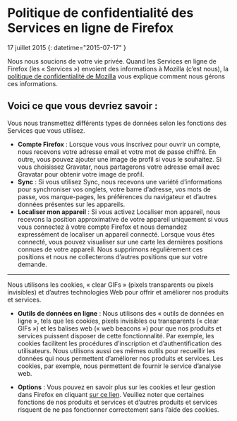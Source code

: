 # Politique de confidentialité des Services en ligne de Firefox

17 juillet 2015
{: datetime="2015-07-17" }

Nous nous soucions de votre vie privée. Quand les Services en ligne de Firefox (les « Services ») envoient des informations à Mozilla (c’est nous), la [politique de confidentialité de Mozilla](https://www.mozilla.org/privacy/) vous explique comment nous gérons ces informations.

## Voici ce que vous devriez savoir :

Vous nous transmettez différents types de données selon les fonctions des Services que vous utilisez.

* **Compte Firefox** : Lorsque vous vous inscrivez pour ouvrir un compte, nous recevons votre adresse email et votre mot de passe chiffré. En outre, vous pouvez ajouter une image de profil si vous le souhaitez. Si vous choisissez Gravatar, nous partagerons votre adresse email avec Gravatar pour obtenir votre image de profil.
* **Sync** : Si vous utilisez Sync, nous recevons une variété d’informations pour synchroniser vos onglets, votre barre d’adresse, vos mots de passe, vos marque-pages, les préférences du navigateur et d’autres données présentes sur les appareils.
* **Localiser mon appareil** : Si vous activez Localiser mon appareil, nous recevons la position approximative de votre appareil uniquement si vous vous connectez à votre compte Firefox et nous demandez expressément de localiser un appareil connecté. Lorsque vous êtes connecté, vous pouvez visualiser sur une carte les dernières positions connues de votre appareil. Nous supprimons régulièrement ces positions et nous ne collecterons d’autres positions que sur votre demande.

---------------------------------------

Nous utilisons les cookies, « clear GIFs » (pixels transparents ou pixels invisibles) et d’autres technologies Web pour offrir et améliorer nos produits et services.

* **Outils de données en ligne** : Nous utilisons des « outils de données en ligne », tels que les cookies, pixels invisibles ou transparents (« clear GIFs ») et les balises web (« web beacons ») pour que nos produits et services puissent disposer de cette fonctionnalité. Par exemple, les cookies facilitent les procédures d’inscription et d’authentification des utilisateurs. Nous utilisons aussi ces mêmes outils pour recueillir les données qui nous permettent d’améliorer nos produits et services. Les cookies, par exemple, nous permettent de fournir le service d’analyse web.

* **Options** : Vous pouvez en savoir plus sur les cookies et leur gestion dans Firefox en cliquant [sur ce lien](https://support.mozilla.org/kb/cookies-information-websites-store-on-your-computer). Veuillez noter que certaines fonctions de nos produits et services et d’autres produits et services risquent de ne pas fonctionner correctement sans l’aide des cookies.


